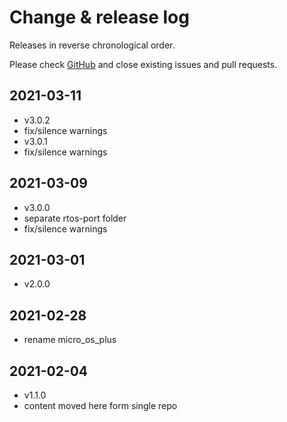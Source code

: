# Change & release log

Releases in reverse chronological order.

Please check
[GitHub](https://github.com/micro-os-plus/architecture-synthetic-posix-xpack/issues/)
and close existing issues and pull requests.

## 2021-03-11

- v3.0.2
- fix/silence warnings
- v3.0.1
- fix/silence warnings

## 2021-03-09

- v3.0.0
- separate rtos-port folder
- fix/silence warnings

## 2021-03-01

- v2.0.0

## 2021-02-28

- rename micro_os_plus

## 2021-02-04

- v1.1.0
- content moved here form single repo
